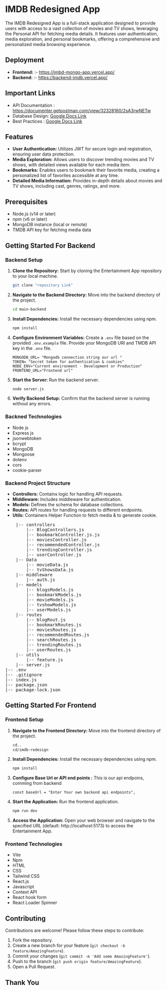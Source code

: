 # IMDB Redesigned App

The IMDB Redesigned App is a full-stack application designed to provide users with access to a vast collection of movies and TV shows, leveraging the Personal API for fetching media details. It features user authentication, media exploration, and personal bookmarks, offering a comprehensive and personalized media browsing experience.

## Deployment

- **Frontend:** :- https://imbd-mongo-app.vercel.app/
- **Backend:** :- https://backend-imdb.vercel.app/

## Important Links

- API Documentation : https://documenter.getpostman.com/view/32328160/2sA3rwNETw
- Database Design: [Google Docs Link](https://docs.google.com/document/d/1DEoH1G6ucIP3hkTpAg6_QE7NjipAojlucyWJHhyk7Bg/edit?usp=sharing)
- Best Practices : [Google Docs Link](https://docs.google.com/document/d/1gpsxJt2ORMTbFzmMjzzby_3DhWvN5fkvGZrAOATw4pk/edit?usp=sharing)


## Features

- **User Authentication:** Utilizes JWT for secure login and registration, ensuring user data protection.
- **Media Exploration:** Allows users to discover trending movies and TV shows, with detailed views available for each media item.
- **Bookmarks:** Enables users to bookmark their favorite media, creating a personalized list of favorites accessible at any time.
- **Detailed Media Information:** Provides in-depth details about movies and TV shows, including cast, genres, ratings, and more.

## Prerequisites

- Node.js (v14 or later)
- npm (v6 or later)
- MongoDB instance (local or remote)
- TMDB API key for fetching media data

## Getting Started For Backend

### Backend Setup

1.  **Clone the Repository:** Start by cloning the Entertainment App repository to your local machine.

    ```sh
    git clone "repositary Link"
    ```

2.  **Navigate to the Backend Directory:** Move into the backend directory of the project.

    ```sh
    cd main-backend
    ```

3.  **Install Dependencies:** Install the necessary dependencies using npm.

    ```sh
    npm install
    ```

4.  **Configure Environment Variables:** Create a `.env` file based on the provided `.env.example` file. Provide your MongoDB URI and TMDB API key in the `.env` file.

    ```
    MONGODB_URL= "Mongodb connection string our url "
    TOKEN= "Secret token for authentication & cookies"
    NODE_ENV="Current environment - Development or Production"
    FRONTEND_URL="Frontend url"
    ```

5.  **Start the Server:** Run the backend server.

    ```sh
    node server.js
    ```

6.  **Verify Backend Setup:** Confirm that the backend server is running without any errors.

### Backned Technologies
- Node js 
- Express js
- jsonwebtoken
- bcrypt
- MongoDB 
- Mongoose 
- dotenv
- cors
- cookie-parser

### Backend Project Structure

- **Controllers:** Contains logic for handling API requests.
- **Middleware:** Includes middleware for authentication.
- **Models:** Defines the schema for database collections.
- **Routes:** API routes for handling requests to different endpoints.
- **Utils:** Containers Helper Function to fetch media & to generate cookie.

<pre>
    |-- controllers
        |-- BlogControllers.js 
        |-- bookmarkController.js.js 
        |-- moviesController.js 
        |-- recommendedController.js 
        |-- trendingController.js 
        |-- userController.js
    |-- Data
        |-- movieData.js
        |-- tvShowsData.js
    |-- middleware
        |-- auth.js 
    |-- models 
        |-- blogsModels.js 
        |-- bookmarkModels.js 
        |-- movieModels.js 
        |-- tvshowModels.js 
        |-- userModels.js 
    |-- routes 
        |-- blogRout.js 
        |-- bookmarkRoutes.js 
        |-- moviesRoutes.js 
        |-- recommendedRoutes.js 
        |-- searchRoutes.js 
        |-- trendingRoutes.js 
        |-- userRoutes.js 
    |-- utils
        |-- feature.js
    |-- server.js 
|-- .env
|-- .gitignore
|-- index.js
|-- package.json
|-- package-lock.json
</pre>

## Getting Started For Frontend

### Frontend Setup

1. **Navigate to the Frontend Directory:** Move into the frontend directory of the project.

   ```sh
   cd..
   cd/imdb-redesign
   ```

2. **Install Dependencies:** Install the necessary dependencies using npm.

   ```sh
   npm install
   ```

3. **Configure Base Url or API end points :** This is our api endpoins, comming from backend

   ```
   const baseUrl = "Enter Your own backend api endpoints",
   ```

4. **Start the Application:** Run the frontend application.

   ```sh
   npm run dev
   ```

5. **Access the Application:** Open your web browser and navigate to the specified URL (default: http://localhost:5173) to access the Entertainment App.

### Frontend Technologies 

- Vite
- Npm
- HTML
- CSS
- Tailwind CSS
- React.js
- Javascript
- Context API
- React hook form
- React Loader Spinner

## Contributing

Contributions are welcome! Please follow these steps to contribute:

1. Fork the repository.
2. Create a new branch for your feature (`git checkout -b feature/AmazingFeature`).
3. Commit your changes (`git commit -m 'Add some AmazingFeature'`).
4. Push to the branch (`git push origin feature/AmazingFeature`).
5. Open a Pull Request.


## Thank You 